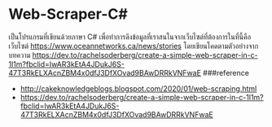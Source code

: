 # Web-Scraper-C#

เป็นโปรแกรมที่เขียนด้วยภาษา C# เพื่อทำการดึงข้อมูลที่เราสนในจากเว็บไซต์ที่ต้องการในที่นี้คือ เว็บไซต์ https://www.oceannetworks.ca/news/stories โดยเขียนโคดตามตัวอย่างจากบทความ
https://dev.to/rachelsoderberg/create-a-simple-web-scraper-in-c-1l1m?fbclid=IwAR3kEtA4JDukJ6S-47T3RkELXAcnZBM4x0dfJ3DfXOvad9BAwDRRkVNFwaE
###reference
- http://cakeknowledgeblogs.blogspot.com/2020/01/web-scraping.html
- https://dev.to/rachelsoderberg/create-a-simple-web-scraper-in-c-1l1m?fbclid=IwAR3kEtA4JDukJ6S-47T3RkELXAcnZBM4x0dfJ3DfXOvad9BAwDRRkVNFwaE
